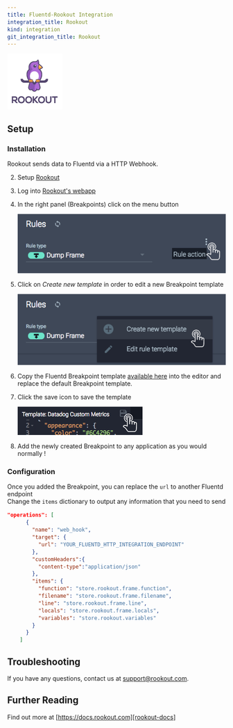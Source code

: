 ```yaml
---
title: Fluentd-Rookout Integration
integration_title: Rookout
kind: integration
git_integration_title: Rookout
---
```


![logo][rookout-image]

## Setup

### Installation

Rookout sends data to Fluentd via a HTTP Webhook.


2. Setup [Rookout][rookout-url]

3. Log into [Rookout's webapp][rookout-app-url]

1. In the right panel (Breakpoints) click on the menu button

    ![Breakpoint actions menu](screenshots/click_rule_action.png)

1. Click on *Create new template* in order to edit a new Breakpoint template

    ![Create new template button](screenshots/click_new_template.png)

1. Copy the Fluentd Breakpoint template [available here](rule-template.json) into the editor and replace the default Breakpoint template.


1. Click the save icon to save the template

    ![Click Save Icon](screenshots/click_save.png)

1. Add the newly created Breakpoint to any application as you would normally !

### Configuration

Once you added the Breakpoint, you can replace the `url` to another Fluentd endpoint  
Change the `items` dictionary to output any information that you need to send

```json
"operations": [
      {
        "name": "web_hook",
        "target": {
          "url": "YOUR_FLUENTD_HTTP_INTEGRATION_ENDPOINT"
        },
        "customHeaders":{
          "content-type":"application/json"
        },
        "items": {
          "function": "store.rookout.frame.function",
          "filename": "store.rookout.frame.filename",
          "line": "store.rookout.frame.line",
          "locals": "store.rookout.frame.locals",
          "variables": "store.rookout.variables"
        }
      }
    ]
```

## Troubleshooting
If you have any questions, contact us at support@rookout.com.

## Further Reading
Find out more at [https://docs.rookout.com][rookout-docs]

[rookout-image]: logos/avatars-bot.png
[rookout-url]: https://docs.rookout.com/docs/getting-started.html
[rookout-docs]: https://docs.rookout.com/
[rookout-app-url]: https://app.rookout.com
[fluentd-url]: https://docs.fluentd.org/v0.12/articles/in_http
